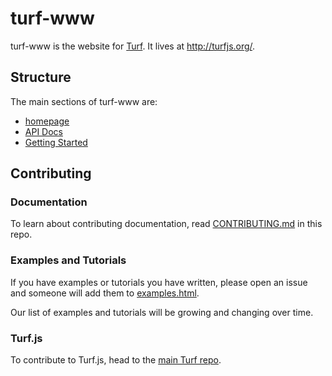 turf-www
========

turf-www is the website for [Turf](http://github.com/turfjs/turf). It lives at http://turfjs.org/.

## Structure

The main sections of turf-www are:

- [homepage](http://turfjs.org)
- [API Docs](http://turfjs.org/docs)
- [Getting Started](http://turfjs.org/getting-started)

## Contributing

### Documentation

To learn about contributing documentation, read [CONTRIBUTING.md](https://github.com/Turfjs/turf-www/blob/master/CONTRIBUTING.md) in this repo.

### Examples and Tutorials

If you have examples or tutorials you have written, please open an issue and someone will add them to [examples.html](https://github.com/Turfjs/turf-www/blob/gh-pages/examples.html).

Our list of examples and tutorials will be growing and changing over time.

### Turf.js

To contribute to Turf.js, head to the [main Turf repo](https://github.com/Turfjs/turf).
